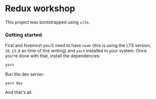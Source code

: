 # Redux workshop

This project was bootstrapped using `vite`.

### Getting started

First and foremost you'll need to have `node` (this is using the LTS version, `16.13.0` as time of this writing) and `yarn` installed in your system. Once you're done with that, install the dependencies:

```bash
yarn
```

Run the dev server:

```
yarn dev
```

And that's all.
